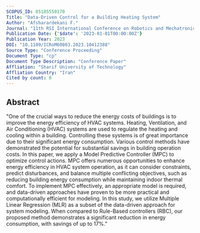 ```yaml
---
SCOPUS_ID: 85185550170
Title: "Data-Driven Control for a Building Heating System"
Author: "Afsharardekani F."
Journal: "11th RSI International Conference on Robotics and Mechatronics, ICRoM 2023"
Publication Date: {'$date': '2023-01-01T00:00:00Z'}
Publication Year: 2023
DOI: "10.1109/ICRoM60803.2023.10412388"
Source Type: "Conference Proceeding"
Document Type: "cp"
Document Type Description: "Conference Paper"
Affliation: "Sharif University of Technology"
Affliation Country: "Iran"
Cited by count: 0
---
```


## Abstract
"One of the crucial ways to reduce the energy costs of buildings is to improve the energy efficiency of HVAC systems. Heating, Ventilation, and Air Conditioning (HVAC) systems are used to regulate the heating and cooling within a building. Controlling these systems is of great importance due to their significant energy consumption. Various control methods have demonstrated the potential for substantial savings in building operation costs. In this paper, we apply a Model Predictive Controller (MPC) to optimize control actions. MPC offers numerous opportunities to enhance energy efficiency in HVAC system operation, as it can consider constraints, predict disturbances, and balance multiple conflicting objectives, such as reducing building energy consumption while maintaining indoor thermal comfort. To implement MPC effectively, an appropriate model is required, and data-driven approaches have proven to be more practical and computationally efficient for modeling. In this study, we utilize Multiple Linear Regression (MLR) as a subset of the data-driven approach for system modeling. When compared to Rule-Based controllers (RBC), our proposed method demonstrates a significant reduction in energy consumption, with savings of up to 17%."
